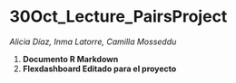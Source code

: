 # 30Oct_Lecture_PairsProject
_Alicia Díaz, Inma Latorre, Camilla Mosseddu_


1. **Documento R Markdown**
1. **Flexdashboard Editado para el proyecto**
